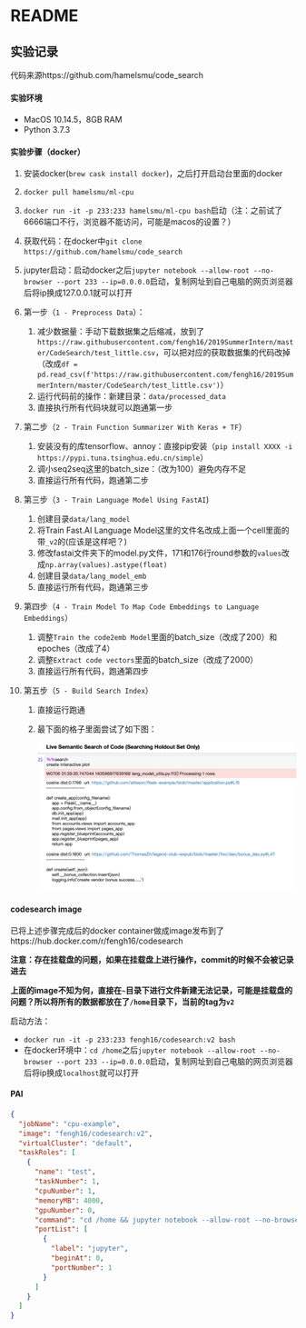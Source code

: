 # README

## 实验记录

代码来源https://github.com/hamelsmu/code_search

#### 实验环境

- MacOS 10.14.5，8GB RAM
- Python 3.7.3

#### 实验步骤（docker）

1. 安装docker(`brew cask install docker`)，之后打开启动台里面的docker

2. `docker pull hamelsmu/ml-cpu`

3. `docker run -it -p 233:233 hamelsmu/ml-cpu bash`启动（注：之前试了6666端口不行，浏览器不能访问，可能是macos的设置？）

4. 获取代码：在docker中`git clone https://github.com/hamelsmu/code_search`

5. jupyter启动：启动docker之后`jupyter notebook --allow-root --no-browser --port 233 --ip=0.0.0.0`启动，复制网址到自己电脑的网页浏览器后将ip换成127.0.0.1就可以打开

6. 第一步（`1 - Preprocess Data`）：
    1. 减少数据量：手动下载数据集之后缩减，放到了`https://raw.githubusercontent.com/fengh16/2019SummerIntern/master/CodeSearch/test_little.csv`，可以把对应的获取数据集的代码改掉（改成`df = pd.read_csv(f'https://raw.githubusercontent.com/fengh16/2019SummerIntern/master/CodeSearch/test_little.csv')`）
    2. 运行代码前的操作：新建目录：`data/processed_data`
    3. 直接执行所有代码块就可以跑通第一步

7. 第二步（`2 - Train Function Summarizer With Keras + TF`）
    1. 安装没有的库tensorflow、annoy：直接pip安装（`pip install XXXX -i https://pypi.tuna.tsinghua.edu.cn/simple`）
    2. 调小seq2seq这里的batch_size：（改为100）避免内存不足
    3. 直接运行所有代码，跑通第二步

8. 第三步（`3 - Train Language Model Using FastAI`)
    1. 创建目录`data/lang_model`
    2. 将Train Fast.AI Language Model这里的文件名改成上面一个cell里面的带`_v2`的(应该是这样吧？)
    3. 修改fastai文件夹下的model.py文件，171和176行round参数的`values`改成`np.array(values).astype(float)`
    4. 创建目录`data/lang_model_emb`
    5. 直接运行所有代码，跑通第三步

9. 第四步（`4 - Train Model To Map Code Embeddings to Language Embeddings`）
    1. 调整`Train the code2emb Model`里面的batch_size（改成了200）和epoches（改成了4）
    2. 调整`Extract code vectors`里面的batch_size（改成了2000）
    3. 直接运行所有代码，跑通第四步

10. 第五步（`5 - Build Search Index`）

    1. 直接运行跑通

    2. 最下面的格子里面尝试了如下图：

        ![image-20190706094028352](./Readme.assets/image-20190706094028352.png)

#### codesearch image

已将上述步骤完成后的docker container做成image发布到了https://hub.docker.com/r/fengh16/codesearch

**注意：存在挂载盘的问题，如果在挂载盘上进行操作，commit的时候不会被记录进去**

**上面的image不知为何，直接在`~`目录下进行文件新建无法记录，可能是挂载盘的问题？所以将所有的数据都放在了`/home`目录下，当前的tag为`v2`**

启动方法：

- `docker run -it -p 233:233 fengh16/codesearch:v2 bash`
- 在docker环境中：`cd /home`之后`jupyter notebook --allow-root --no-browser --port 233 --ip=0.0.0.0`启动，复制网址到自己电脑的网页浏览器后将ip换成`localhost`就可以打开

#### PAI

``` json
{
  "jobName": "cpu-example",
  "image": "fengh16/codesearch:v2",
  "virtualCluster": "default",
  "taskRoles": [
    {
      "name": "test",
      "taskNumber": 1,
      "cpuNumber": 1,
      "memoryMB": 4000,
      "gpuNumber": 0,
      "command": "cd /home && jupyter notebook --allow-root --no-browser --port=$PAI_CONTAINER_HOST_jupyter_PORT_LIST --ip=0.0.0.0 --NotebookApp.token=\"\" --NotebookApp.allow_origin=\"*\" ",
      "portList": [
        {
          "label": "jupyter",
          "beginAt": 0,
          "portNumber": 1
        }
      ]
    }
  ]
}
```
